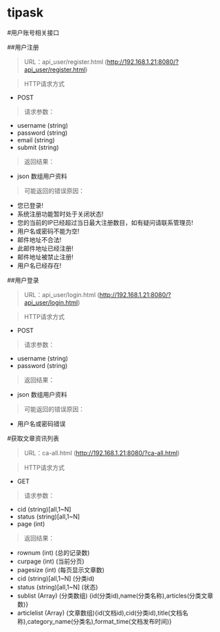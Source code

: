 tipask
======
#用户账号相关接口

##用户注册

> URL：api_user/register.html  (http://192.168.1.21:8080/?api_user/register.html)

> HTTP请求方式

- POST

> 请求参数：

- username (string)
- password (string) 
- email (string)
- submit (string)


> 返回结果：

- json 数组用户资料

> 可能返回的错误原因：

- 您已登录!
- 系统注册功能暂时处于关闭状态!
- 您的当前的IP已经超过当日最大注册数目，如有疑问请联系管理员!
- 用户名或密码不能为空!
- 邮件地址不合法!
- 此邮件地址已经注册!
- 邮件地址被禁止注册!
- 用户名已经存在!

##用户登录


> URL：api_user/login.html  (http://192.168.1.21:8080/?api_user/login.html)

> HTTP请求方式

- POST

> 请求参数：

- username (string)
- password (string) 

> 返回结果：

- json 数组用户资料

> 可能返回的错误原因：

- 用户名或密码错误

#获取文章资讯列表

> URL：ca-all.html  (http://192.168.1.21:8080/?ca-all.html)

> HTTP请求方式

- GET

> 请求参数：

- cid (string)[all,1~N]
- status (string)[all,1~N]
- page (int)


> 返回结果：

- rownum (int) (总的记录数)
- curpage (int) (当前分页)
- pagesize (int) (每页显示文章数)
- cid (string)[all,1~N] (分类id)
- status (string)[all,1~N] (状态)
- sublist (Array) (分类数组) {id(分类id),name(分类名称),articles(分类文章数)}
- articlelist (Array) (文章数组){id(文档id),cid(分类id),title(文档名称),category_name(分类名),format_time(文档发布时间)}







